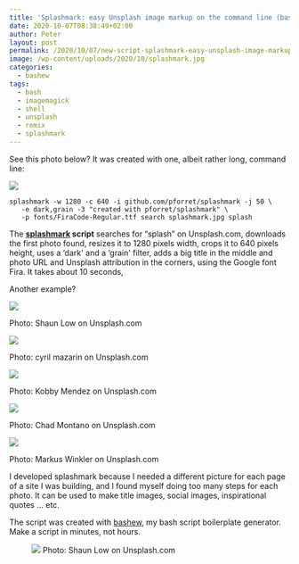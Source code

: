 ```yaml
---
title: 'Splashmark: easy Unsplash image markup on the command line (bash)'
date: 2020-10-07T08:38:49+02:00
author: Peter
layout: post
permalink: /2020/10/07/new-script-splashmark-easy-unsplash-image-markup-on-the-command-line/
image: /wp-content/uploads/2020/10/splashmark.jpg
categories:
  - bashew
tags:
  - bash
  - imagemagick
  - shell
  - unsplash
  - remix
  - splashmark
---
```

See this photo below? It was created with one, albeit rather long, command line:

![](/wp-content/uploads/2020/10/splashmark.jpg)


```
splashmark -w 1280 -c 640 -i github.com/pforret/splashmark -j 50 \
   -e dark,grain -3 "created with pforret/splashmark" \
   -p fonts/FiraCode-Regular.ttf search splashmark.jpg splash
```

The **[splashmark](https://github.com/pforret/splashmark) script** searches for &#8220;splash&#8221; on Unsplash.com, downloads the first photo found, resizes it to 1280 pixels width, crops it to 640 pixels height, uses a &#8216;dark' and a &#8216;grain' filter, adds a big title in the middle and photo URL and Unsplash attribution in the corners, using the Google font Fira. It takes about 10 seconds,

Another example?

<img src="/wp-content/uploads/2020/10/bashew-1024x512.jpg" />

Photo: Shaun Low on Unsplash.com

<img src="/wp-content/uploads/2020/10/paris.jpg"  />

Photo: cyril mazarin on Unsplash.com

<img src="/wp-content/uploads/2020/10/cocktail.jpg" />

Photo: Kobby Mendez on Unsplash.com

<img src="/wp-content/uploads/2020/10/steak.gif"  />

Photo: Chad Montano on Unsplash.com

<img src="/wp-content/uploads/2020/07/setver-1024x512.jpg" />

Photo: Markus Winkler on Unsplash.com

I developed splashmark because I needed a different picture for each page of a site I was building, 
and I found myself doing too many steps for each photo. 
It can be used to make title images, social images, inspirational quotes &#8230; etc.

The script was created with [bashew](https://github.com/pforret/bashew), my bash script boilerplate generator. Make a script in minutes, not hours.<figure class="wp-block-image size-large">

<img src="https://blog.forret.com/wp-content/uploads/2020/10/bashew-1024x512.jpg" />  Photo: Shaun Low on Unsplash.com  
